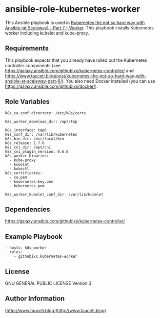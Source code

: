 ansible-role-kubernetes-worker
==============================

This Ansible playbook is used in [Kubernetes the not so hard way with Ansible (at Scaleway) - Part 7 - Worker](https://www.tauceti.blog/post/kubernetes-the-not-so-hard-way-with-ansible-at-scaleway-part-7/). This playbook installs Kubernetes worker including kubelet and kube-proxy.

Requirements
------------

This playbook expects that you already have rolled out the Kubernetes controller components (see https://galaxy.ansible.com/githubixx/kubernetes-controller/ and https://www.tauceti.blog/post/kubernetes-the-not-so-hard-way-with-ansible-at-scaleway-part-6/). You also need Docker installed (you can use https://galaxy.ansible.com/githubixx/docker/).

Role Variables
--------------

```
k8s_ca_conf_directory: /etc/k8s/certs

k8s_worker_download_dir: /opt/tmp

k8s_interface: tap0
k8s_conf_dir: /var/lib/kubernetes
k8s_bin_dir: /usr/local/bin
k8s_release: 1.7.6
k8s_cni_dir: /opt/cni
k8s_cni_plugin_version: 0.6.0
k8s_worker_binaries:
  - kube-proxy
  - kubelet
  - kubectl
k8s_certificates:
  - ca.pem
  - kubernetes-key.pem
  - kubernetes.pem

k8s_worker_kubelet_conf_dir: /var/lib/kubelet
```

Dependencies
------------

https://galaxy.ansible.com/githubixx/kubernetes-controller/

Example Playbook
----------------

```
- hosts: k8s_worker
  roles:
    - githubixx.kubernetes-worker
```

License
-------

GNU GENERAL PUBLIC LICENSE Version 3

Author Information
------------------

[http://www.tauceti.blog](http://www.tauceti.blog)
